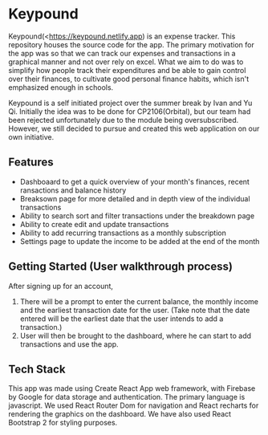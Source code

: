 # Keypound

Keypound(<https://keypound.netlify.app) is an expense tracker. This repository houses the source code for the app. The primary motivation for the app was so that we can track our expenses and transactions in a graphical manner and not over rely on excel. What we aim to do was to simplify how people track their expenditures and be able to gain control over their finances, to cultivate good personal finance habits, which isn't emphasized enough in schools.

Keypound is a self initiated project over the summer break by Ivan and Yu Qi. Initially the idea was to be done for CP2106(Orbital), but our team had been rejected unfortunately due to the module being oversubscribed. However, we still decided to pursue and created this web application on our own initiative.

## Features

- Dashboaard to get a quick overview of your month's finances, recent ransactions and balance history
- Breaksown page for more detailed and in depth view of the individual transactions 
- Ability to search sort and filter transactions under the breakdown page
- Ability to create edit and update transactions
- Ability to add recurring transactions as a monthly subscription
- Settings page to update the income to be added at the end of the month 

## Getting Started (User walkthrough process)

After signing up for an account,

1. There will be a prompt to enter the current balance, the monthly income and the earliest transaction date for the user. 
   (Take note that the date entered will be the earliest date that the user intends to add a transaction.)
2. User will then be brought to the dashboard, where he can start to add transactions and use the app.

## Tech Stack

This app was made using Create React App web framework, with Firebase by Google for data storage and authentication. The primary language is javascript. We used React Router Dom for navigation and React recharts for rendering the graphics on the dashboard. We have also used React Bootstrap 2 for styling purposes.

#
